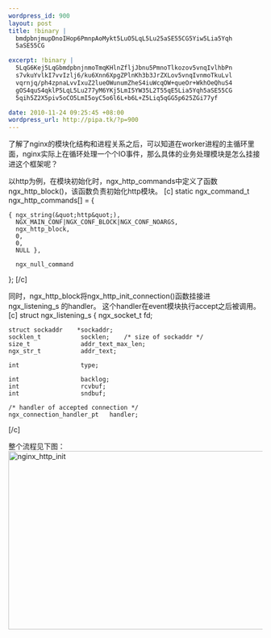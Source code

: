 ```yaml
--- 
wordpress_id: 900
layout: post
title: !binary |
  bmdpbnjmupDnoIHop6PmnpAoMykt5LuO5LqL5Lu25aSE55CG5Yiw5Lia5Yqh
  5aSE55CG

excerpt: !binary |
  5LqG6Kej5LqGbmdpbnjnmoTmqKHlnZfljJbnu5PmnoTlkozov5vnqIvlhbPn
  s7vkuYvlkI7vvIzlj6/ku6Xnn6XpgZPlnKh3b3JrZXLov5vnqIvnmoTkuLvl
  vqrnjq/ph4zpnaLvvIxuZ2lueOWunumZheS4iuWcqOW+queOr+WkhOeQhuS4
  gOS4quS4qklP5LqL5Lu277yM6YKj5LmI5YW35L2T55qE5Lia5Yqh5aSE55CG
  5qih5Z2X5piv5oCO5LmI5oyC5o6l6L+b6L+Z5Liq5qGG5p625ZGi77yf

date: 2010-11-24 09:25:45 +08:00
wordpress_url: http://pipa.tk/?p=900
---
```

了解了nginx的模块化结构和进程关系之后，可以知道在worker进程的主循环里面，nginx实际上在循环处理一个个IO事件，那么具体的业务处理模块是怎么挂接进这个框架呢？

以http为例，在模块初始化时，ngx_http_commands中定义了函数ngx_http_block()，该函数负责初始化http模块。
[c]
static ngx_command_t  ngx_http_commands[] = {

    { ngx_string(&quot;http&quot;),
      NGX_MAIN_CONF|NGX_CONF_BLOCK|NGX_CONF_NOARGS,
      ngx_http_block,
      0,
      0,
      NULL },

      ngx_null_command
};
[/c]

同时，ngx_http_block将ngx_http_init_connection()函数挂接进 ngx_listening_s 的handler。 这个handler在event模块执行accept之后被调用。
[c]
struct ngx_listening_s {
    ngx_socket_t        fd;

    struct sockaddr    *sockaddr;
    socklen_t           socklen;    /* size of sockaddr */
    size_t              addr_text_max_len;
    ngx_str_t           addr_text;

    int                 type;

    int                 backlog;
    int                 rcvbuf;
    int                 sndbuf;

    /* handler of accepted connection */
    ngx_connection_handler_pt   handler;  
[/c]

整个流程见下图：
<a href="http://pipablog.tk/wp-content/uploads/2010/11/nginx_http_init.jpg"><img src="http://pipablog.tk/wp-content/uploads/2010/11/nginx_http_init.jpg" alt="nginx_http_init" title="nginx_http_init" width="1021" height="354" class="alignnone size-full wp-image-901" /></a>
